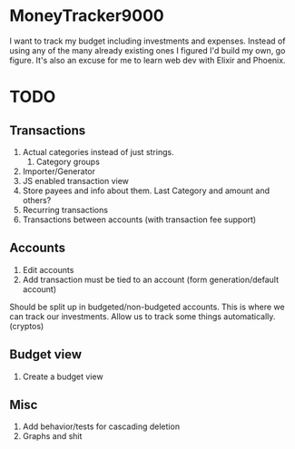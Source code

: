 # MoneyTracker9000

I want to track my budget including investments and expenses. Instead of using any of the many already existing ones I figured I'd build my own, go figure. It's also an excuse for me to learn web dev with Elixir and Phoenix.

# TODO

## Transactions
1. Actual categories instead of just strings.
   1. Category groups
1. Importer/Generator
1. JS enabled transaction view
1. Store payees and info about them. Last Category and amount and others?
1. Recurring transactions
1. Transactions between accounts (with transaction fee support)

## Accounts
1. Edit accounts
1. Add transaction must be tied to an account (form generation/default account)

Should be split up in budgeted/non-budgeted accounts.
This is where we can track our investments.
Allow us to track some things automatically. (cryptos)

## Budget view
1. Create a budget view

## Misc
1. Add behavior/tests for cascading deletion
1. Graphs and shit

